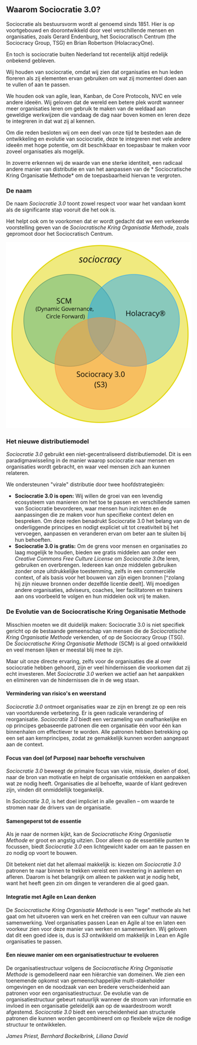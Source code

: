 ## Waarom Sociocratie 3.0?

Sociocratie als bestuursvorm wordt al genoemd sinds 1851. Hier is op voortgebouwd en doorontwikkeld door veel verschillende mensen en organisaties, zoals Gerard Endenburg, het Sociocratisch Centrum (the Sociocracy Group, TSG) en Brian Robertson (HolacracyOne).

En toch is sociocratie buiten Nederland tot recentelijk altijd redelijk onbekend gebleven.

Wij houden van sociocratie, omdat wij zien dat organisaties en hun leden floreren als zij elementen ervan gebruiken om wat zij momenteel doen aan te vullen of aan te passen.

We houden ook van agile, lean, Kanban, de Core Protocols, NVC en vele andere ideeën. Wij geloven dat de wereld een betere plek wordt wanneer meer organisaties leren om gebruik te maken van de weldaad aan geweldige werkwijzen die vandaag de dag naar boven komen en leren deze te integreren in dat wat zij al kennen.

Om die reden besloten wij om een deel van onze tijd te besteden aan de ontwikkeling en evolutie van sociocratie, deze te integreren met vele andere ideeën met hoge potentie, om dit beschikbaar en toepasbaar te maken voor zoveel organisaties als mogelijk.

In zoverre erkennen wij de waarde van ene sterke identiteit, een radicaal andere manier van distributie en van het aanpassen van de * Sociocratische Kring Organisatie Methode* om de toepasbaarheid hiervan te vergroten.

### De naam

De naam *Sociocratie 3.0* toont zowel respect voor waar het vandaan komt als de significante stap vooruit die het ook is.

Het helpt ook om te voorkomen dat er wordt gedacht dat we een verkeerde voorstelling geven van de *Sociocratische Kring Organisatie Methode*, zoals gepromoot door het Sociocratisch Centrum.

![Drie varianten van sociocratie](img/context/sociocracy-variants.png)

### Het nieuwe distributiemodel

*Sociocratie 3.0* gebruikt een niet-gecentraliseerd distributiemodel. Dit is een paradigmawisseling in de manier waarop sociocratie naar mensen en organisaties wordt gebracht, en waar veel mensen zich aan kunnen relateren.

We ondersteunen "virale" distributie door twee hoofdstrategieën:

* **Sociocratie 3.0 is open:** Wij willen de groei van een levendig ecosysteem van manieren om het toe te passen en verschillende samen van Sociocratie bevorderen, waar mensen hun inzichten en de aanpassingen die ze maken voor hun specifieke context delen en bespreken. Om deze reden benadrukt Sociocratie 3.0 het belang van de onderliggende principes en nodigt expliciet uit tot creativiteit bij het vervoegen, aanpassen en veranderen ervan om beter aan te sluiten bij hun behoeften.
* **Sociocratie 3.0 is gratis:** Om de grens voor mensen en organisaties zo laag mogelijk te houden, bieden we gratis middelen aan onder een *Creative Commons Free Culture License* om *Sociocratie 3.0*te leren, gebruiken en overbrengen. Iedereen kan onze middelen gebruiken zonder onze uitdrukkelijke toestemming, zelfs in een commerciële context, of als basis voor het bouwen van zijn eigen bronnen [^zolang hij zijn nieuwe bronnen onder dezelfde licentie deelt]. Wij moedigen andere organisaties, adviseurs, coaches, leer facilitatoren en trainers aan ons voorbeeld te volgen en hun middelen ook vrij te maken.

### De Evolutie van de Sociocratische Kring Organisatie Methode

Misschien moeten we dit duidelijk maken: Sociocratie 3.0 is niet specifiek gericht op de bestaande gemeenschap van mensen die de *Sociocratische Kring Organisatie Methode* verkenden, of op de Sociocracy Group (TSG). De *Sociocratische Kring Organisatie Methode* (SCM) is al goed ontwikkeld en veel mensen lijken er meestal blij mee te zijn.

Maar uit onze directe ervaring, zelfs voor de organisaties die al over sociocratie hebben gehoord, zijn er veel hindernissen die voorkomen dat zij echt investeren. Met *Sociocratie 3.0* werken we actief aan het aanpakken en elimineren van de hindernissen die in de weg staan.

#### Vermindering van risico's en weerstand

*Sociocratie 3.0* ontmoet organisaties waar ze zijn en brengt ze op een reis van voortdurende verbetering. Er is geen radicale verandering of reorganisatie. *Sociocratie 3.0* biedt een verzameling van onafhankelijke en op principes gebaseerde patronen die een organisatie één voor één kan binnenhalen om effectiever te worden. Alle patronen hebben betrekking op een set aan kernprincipes, zodat ze gemakkelijk kunnen worden aangepast aan de context.

#### Focus van doel (of Purpose) naar behoefte verschuiven

*Sociocratie 3.0* beweegt de primaire focus van visie, missie, doelen of doel, naar de bron van motivatie en helpt de organisatie ontdekken en aanpakken wat ze nodig heeft. Organisaties die al behoefte, waarde of klant gedreven zijn, vinden dit onmiddellijk toegankelijk.

In *Sociocratie 3.0*, is het doel impliciet in alle gevallen – om waarde te stromen naar de drivers van de organisatie.

#### Samengeperst tot de essentie

Als je naar de normen kijkt, kan de *Sociocratische Kring Organisatie Methode* er groot en angstig uitzien. Door alleen op de essentiële punten te focussen, biedt *Sociocratie 3.0* een lichtgewicht kader om aan te passen en zo nodig op voort te bouwen.

Dit betekent niet dat het allemaal makkelijk is: kiezen om *Sociocratie 3.0* patronen te naar binnen te trekken vereist een investering in aanleren en afleren. Daarom is het belangrijk om alleen te pakken wat je nodig hebt, want het heeft geen zin om dingen te veranderen die al goed gaan.

#### Integratie met Agile en Lean denken

De *Sociocratische Kring Organisatie Methode* is een "lege" methode als het gaat om het uitvoeren van werk en het creëren van een cultuur van nauwe samenwerking. Veel organisaties passen Lean en Agile al toe en laten een voorkeur zien voor deze manier van werken en samenwerken. Wij geloven dat dit een goed idee is, dus is *S3* ontwikkeld om makkelijk in Lean en Agile organisaties te passen.

#### Een nieuwe manier om een organisatiestructuur te evolueren

De organisatiestructuur volgens de *Sociocratische Kring Organisatie Methode* is gemodelleerd naar een hiërarchie van domeinen. We zien een toenemende opkomst van gemeenschappelijke multi-stakeholder omgevingen en de noodzaak van een bredere verscheidenheid aan patronen voor een organisatiestructuur. De evolutie van de organisatiestructuur gebeurt natuurlijk wanneer de stroom van informatie en invloed in een organisatie geleidelijk aan op de waardestroom wordt afgestemd. *Sociocratie 3.0* biedt een verscheidenheid aan structurele patronen die kunnen worden gecombineerd om op flexibele wijze de nodige structuur te ontwikkelen.

*James Priest, Bernhard Bockelbrink, Liliana David*